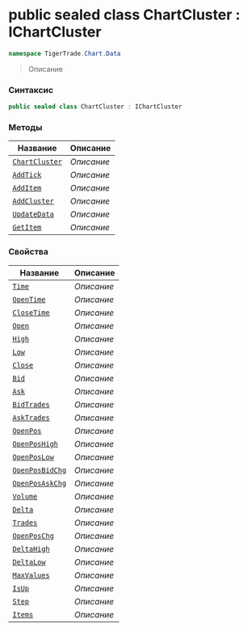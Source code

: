
# public sealed class ChartCluster : IChartCluster
```csharp
namespace TigerTrade.Chart.Data
```



> Описание

### Синтаксис
```csharp
public sealed class ChartCluster : IChartCluster
```


### Методы
| Название | Описание |
| --- | --- |
| [`ChartCluster`](./ChartCluster.cs/Методы/ChartCluster.md) | *Описание* |
| [`AddTick`](./ChartCluster.cs/Методы/AddTick.md) | *Описание* |
| [`AddItem`](./ChartCluster.cs/Методы/AddItem.md) | *Описание* |
| [`AddCluster`](./ChartCluster.cs/Методы/AddCluster.md) | *Описание* |
| [`UpdateData`](./ChartCluster.cs/Методы/UpdateData.md) | *Описание* |
| [`GetItem`](./ChartCluster.cs/Методы/GetItem.md) | *Описание* |

### Свойства
| Название | Описание |
| --- | --- |
| [`Time`](./ChartCluster.cs/Свойства/Time.md) | *Описание* |
| [`OpenTime`](./ChartCluster.cs/Свойства/OpenTime.md) | *Описание* |
| [`CloseTime`](./ChartCluster.cs/Свойства/CloseTime.md) | *Описание* |
| [`Open`](./ChartCluster.cs/Свойства/Open.md) | *Описание* |
| [`High`](./ChartCluster.cs/Свойства/High.md) | *Описание* |
| [`Low`](./ChartCluster.cs/Свойства/Low.md) | *Описание* |
| [`Close`](./ChartCluster.cs/Свойства/Close.md) | *Описание* |
| [`Bid`](./ChartCluster.cs/Свойства/Bid.md) | *Описание* |
| [`Ask`](./ChartCluster.cs/Свойства/Ask.md) | *Описание* |
| [`BidTrades`](./ChartCluster.cs/Свойства/BidTrades.md) | *Описание* |
| [`AskTrades`](./ChartCluster.cs/Свойства/AskTrades.md) | *Описание* |
| [`OpenPos`](./ChartCluster.cs/Свойства/OpenPos.md) | *Описание* |
| [`OpenPosHigh`](./ChartCluster.cs/Свойства/OpenPosHigh.md) | *Описание* |
| [`OpenPosLow`](./ChartCluster.cs/Свойства/OpenPosLow.md) | *Описание* |
| [`OpenPosBidChg`](./ChartCluster.cs/Свойства/OpenPosBidChg.md) | *Описание* |
| [`OpenPosAskChg`](./ChartCluster.cs/Свойства/OpenPosAskChg.md) | *Описание* |
| [`Volume`](./ChartCluster.cs/Свойства/Volume.md) | *Описание* |
| [`Delta`](./ChartCluster.cs/Свойства/Delta.md) | *Описание* |
| [`Trades`](./ChartCluster.cs/Свойства/Trades.md) | *Описание* |
| [`OpenPosChg`](./ChartCluster.cs/Свойства/OpenPosChg.md) | *Описание* |
| [`DeltaHigh`](./ChartCluster.cs/Свойства/DeltaHigh.md) | *Описание* |
| [`DeltaLow`](./ChartCluster.cs/Свойства/DeltaLow.md) | *Описание* |
| [`MaxValues`](./ChartCluster.cs/Свойства/MaxValues.md) | *Описание* |
| [`IsUp`](./ChartCluster.cs/Свойства/IsUp.md) | *Описание* |
| [`Step`](./ChartCluster.cs/Свойства/Step.md) | *Описание* |
| [`Items`](./ChartCluster.cs/Свойства/Items.md) | *Описание* |



